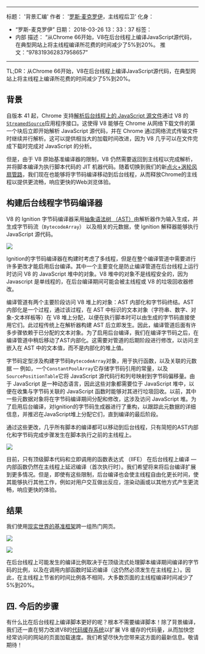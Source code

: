 ***

标题： '背景汇编'
作者： '[罗斯·麦克罗伊](https://twitter.com/rossmcilroy)，主线程后卫'
化身：

*   “罗斯-麦克罗伊”
    日期： 2018-03-26 13：33：37
    标签：
*   内部
    描述： “从Chrome 66开始，V8在后台线程上编译JavaScript源代码，在典型网站上将主线程编译所花费的时间减少了5%到20%。
    推文：“978319362837958657”

***

TL;DR：从Chrome 66开始，V8在后台线程上编译JavaScript源代码，在典型网站上将主线程上编译所花费的时间减少了5%到20%。

## 背景

自版本 41 起，Chrome 支持[解析后台线程上的 JavaScript 源文件](https://blog.chromium.org/2015/03/new-javascript-techniques-for-rapid.html)通过 V8 的[`StreamedSource`](https://cs.chromium.org/chromium/src/v8/include/v8.h?q=StreamedSource\&sq=package:chromium\&l=1389)应用程序接口。这使得 V8 能够在 Chrome 从网络下载文件的第一个块后立即开始解析 JavaScript 源代码，并在 Chrome 通过网络流式传输文件时继续并行解析。这可以提供相当大的加载时间改进，因为 V8 几乎可以在文件完成下载时完成对 JavaScript 的分析。

但是，由于 V8 原始基准编译器的限制，V8 仍然需要返回到主线程以完成解析，并将脚本编译为执行脚本代码的 JIT 机器代码。随着切换到我们的新[点火+涡轮风扇管路](/blog/launching-ignition-and-turbofan)，我们现在也能够将字节码编译移动到后台线程，从而释放Chrome的主线程以提供更流畅，响应更快的Web浏览体验。

## 构建后台线程字节码编译器

V8 的 Ignition 字节码编译器采用[抽象语法树 （AST）](https://en.wikipedia.org/wiki/Abstract_syntax_tree)由解析器作为输入生成，并生成字节码流（`BytecodeArray`） 以及相关的元数据，使 Ignition 解释器能够执行 JavaScript 源代码。

![](/\_img/background-compilation/bytecode.svg)

Ignition的字节码编译器在构建时考虑了多线程，但是在整个编译管道中需要进行许多更改才能启用后台编译。其中一个主要变化是防止编译管道在后台线程上运行时访问 V8 的 JavaScript 堆中的对象。V8 堆中的对象不是线程安全的，因为 Javascript 是单线程的，在后台编译期间可能会被主线程或 V8 的垃圾回收器修改。

编译管道有两个主要阶段访问 V8 堆上的对象：AST 内部化和字节码终结。AST 内部化是一个过程，通过该过程，在 AST 中标识的文本对象（字符串、数字、对象-文本样板等）在 V8 堆上分配，以便在执行脚本时可以由生成的字节码直接使用它们。此过程传统上在解析器构建 AST 后立即发生。因此，编译管道后面有许多步骤依赖于已分配的文本对象。为了启用后台编译，我们在编译字节码之后，在编译管道中稍后移动了AST内部化。这需要对管道的后期阶段进行修改，以访问*生*嵌入在 AST 中的文本值，而不是内部化的堆上值。

字节码定型涉及构建字节码`BytecodeArray`对象，用于执行函数，以及关联的元数据 — 例如，一个`ConstantPoolArray`它存储字节码引用的常量，以及`SourcePositionTable`它将 JavaScript 源代码行和列号映射到字节码偏移量。由于 JavaScript 是一种动态语言，因此这些对象都需要位于 JavaScript 堆中，以便在收集与字节码关联的 JavaScript 函数时能够对其进行垃圾回收。以前，其中一些元数据对象将在字节码编译期间分配和修改，这涉及访问 JavaScript 堆。为了启用后台编译，对Ignition的字节码生成器进行了重构，以跟踪此元数据的详细信息，并推迟在JavaScript堆上分配它们，直到编译的最后阶段。

通过这些更改，几乎所有脚本的编译都可以移动到后台线程，只有简短的AST内部化和字节码完成步骤发生在脚本执行之前的主线程上。

![](/\_img/background-compilation/threads.svg)

目前，只有顶级脚本代码和立即调用的函数表达式 （IIFE） 在后台线程上编译 — 内部函数仍然在主线程上延迟编译（首次执行时）。我们希望将来将后台编译扩展到更多情况。但是，即使有这些限制，后台编译也会使主线程自由化更长时间，使其能够执行其他工作，例如对用户交互做出反应，渲染动画或以其他方式产生更流畅，响应更快的体验。

## 结果

我们使用[现实世界的基准框架](/blog/real-world-performance)跨一组热门网页。

![](/\_img/background-compilation/desktop.svg)

![](/\_img/background-compilation/mobile.svg)

在后台线程上可能发生的编译比例取决于在顶级流式处理脚本编译期间编译的字节码的比例，以及在调用内部函数时延迟编译（这仍然必须发生在主线程上）。因此，在主线程上节省的时间比例各不相同，大多数页面的主线程编译时间减少了5%到20%。

## 四. 今后的步骤

有什么比在后台线程上编译脚本更好的呢？根本不需要编译脚本！除了背景编译，我们还一直在努力改进V8的[代码缓存系统](/blog/code-caching)以扩展 V8 缓存的代码量，从而加快您经常访问的网站的页面加载速度。我们希望尽快为您带来这方面的最新信息。敬请期待！
